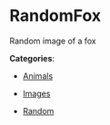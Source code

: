 # RandomFox


Random image of a fox



**Categories**:

- [Animals](https://github.com/apis-list/apis-list#animals)

- [Images](https://github.com/apis-list/apis-list#images)

- [Random](https://github.com/apis-list/apis-list#random)




